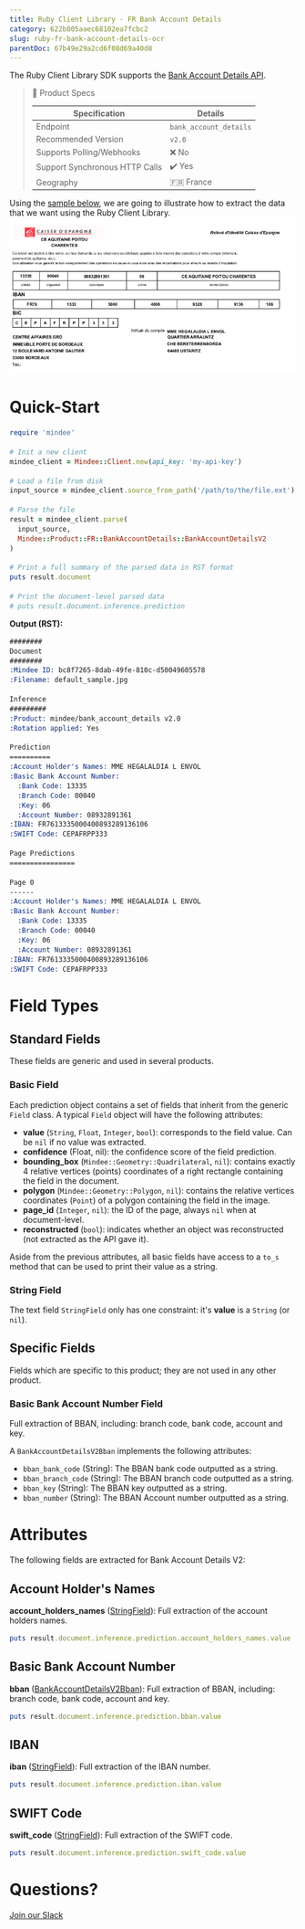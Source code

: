 ```yaml
---
title: Ruby Client Library - FR Bank Account Details
category: 622b805aaec68102ea7fcbc2
slug: ruby-fr-bank-account-details-ocr
parentDoc: 67b49e29a2cd6f08d69a40d8
---
```

The Ruby Client Library SDK supports the [Bank Account Details API](https://platform.mindee.com/mindee/bank_account_details).


> 📝 Product Specs
>
> | Specification                  | Details                                            |
> | ------------------------------ | -------------------------------------------------- |
> | Endpoint                       | `bank_account_details`                             |
> | Recommended Version            | `v2.0`                                             |
> | Supports Polling/Webhooks      | ❌ No                                              |
> | Support Synchronous HTTP Calls | ✔️ Yes                                             |
> | Geography                      | 🇫🇷 France                                          |


Using the [sample below](https://github.com/mindee/client-lib-test-data/blob/main/products/bank_account_details/default_sample.jpg), we are going to illustrate how to extract the data that we want using the
Ruby Client Library.
![Bank Account Details sample](https://github.com/mindee/client-lib-test-data/blob/main/products/bank_account_details/default_sample.jpg?raw=true)

# Quick-Start
```rb
require 'mindee'

# Init a new client
mindee_client = Mindee::Client.new(api_key: 'my-api-key')

# Load a file from disk
input_source = mindee_client.source_from_path('/path/to/the/file.ext')

# Parse the file
result = mindee_client.parse(
  input_source,
  Mindee::Product::FR::BankAccountDetails::BankAccountDetailsV2
)

# Print a full summary of the parsed data in RST format
puts result.document

# Print the document-level parsed data
# puts result.document.inference.prediction
```

**Output (RST):**
```rst
########
Document
########
:Mindee ID: bc8f7265-8dab-49fe-810c-d50049605578
:Filename: default_sample.jpg

Inference
#########
:Product: mindee/bank_account_details v2.0
:Rotation applied: Yes

Prediction
==========
:Account Holder's Names: MME HEGALALDIA L ENVOL
:Basic Bank Account Number:
  :Bank Code: 13335
  :Branch Code: 00040
  :Key: 06
  :Account Number: 08932891361
:IBAN: FR7613335000400893289136106
:SWIFT Code: CEPAFRPP333

Page Predictions
================

Page 0
------
:Account Holder's Names: MME HEGALALDIA L ENVOL
:Basic Bank Account Number:
  :Bank Code: 13335
  :Branch Code: 00040
  :Key: 06
  :Account Number: 08932891361
:IBAN: FR7613335000400893289136106
:SWIFT Code: CEPAFRPP333
```

# Field Types
## Standard Fields
These fields are generic and used in several products.

### Basic Field
Each prediction object contains a set of fields that inherit from the generic `Field` class.
A typical `Field` object will have the following attributes:

* **value** (`String`, `Float`, `Integer`, `bool`): corresponds to the field value. Can be `nil` if no value was extracted.
* **confidence** (Float, nil): the confidence score of the field prediction.
* **bounding_box** (`Mindee::Geometry::Quadrilateral`, `nil`): contains exactly 4 relative vertices (points) coordinates of a right rectangle containing the field in the document.
* **polygon** (`Mindee::Geometry::Polygon`, `nil`): contains the relative vertices coordinates (`Point`) of a polygon containing the field in the image.
* **page_id** (`Integer`, `nil`): the ID of the page, always `nil` when at document-level.
* **reconstructed** (`bool`): indicates whether an object was reconstructed (not extracted as the API gave it).


Aside from the previous attributes, all basic fields have access to a `to_s` method that can be used to print their value as a string.

### String Field
The text field `StringField` only has one constraint: it's **value** is a `String` (or `nil`).

## Specific Fields
Fields which are specific to this product; they are not used in any other product.

### Basic Bank Account Number Field
Full extraction of BBAN, including: branch code, bank code, account and key.

A `BankAccountDetailsV2Bban` implements the following attributes:
      
* `bban_bank_code` (String): The BBAN bank code outputted as a string.
* `bban_branch_code` (String): The BBAN branch code outputted as a string.
* `bban_key` (String): The BBAN key outputted as a string.
* `bban_number` (String): The BBAN Account number outputted as a string.

# Attributes
The following fields are extracted for Bank Account Details V2:

## Account Holder's Names
**account_holders_names** ([StringField](#string-field)): Full extraction of the account holders names.

```rb
puts result.document.inference.prediction.account_holders_names.value
```

## Basic Bank Account Number
**bban** ([BankAccountDetailsV2Bban](#basic-bank-account-number-field)): Full extraction of BBAN, including: branch code, bank code, account and key.

```rb
puts result.document.inference.prediction.bban.value
```

## IBAN
**iban** ([StringField](#string-field)): Full extraction of the IBAN number.

```rb
puts result.document.inference.prediction.iban.value
```

## SWIFT Code
**swift_code** ([StringField](#string-field)): Full extraction of the SWIFT code.

```rb
puts result.document.inference.prediction.swift_code.value
```

# Questions?
[Join our Slack](https://join.slack.com/t/mindee-community/shared_invite/zt-2d0ds7dtz-DPAF81ZqTy20chsYpQBW5g)
